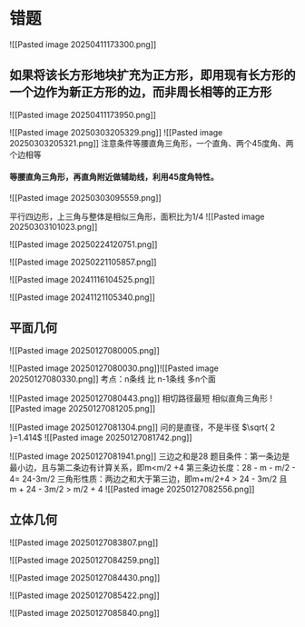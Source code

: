 # 错题

![[Pasted image 20250411173300.png]]
## 如果将该长方形地块扩充为正方形，即用现有长方形的一个边作为新正方形的边，而非周长相等的正方形
![[Pasted image 20250411173950.png]]

![[Pasted image 20250303205329.png]]
![[Pasted image 20250303205321.png]]
注意条件等腰直角三角形，一个直角、两个45度角、两个边相等
#### 等腰直角三角形，再直角附近做辅助线，利用45度角特性。

![[Pasted image 20250303095559.png]]

平行四边形，上三角与整体是相似三角形，面积比为1/4
![[Pasted image 20250303101023.png]]

![[Pasted image 20250224120751.png]]

![[Pasted image 20250221105857.png]]

![[Pasted image 20241116104525.png]]

![[Pasted image 20241121105340.png]]

## 平面几何
![[Pasted image 20250127080005.png]]

![[Pasted image 20250127080030.png]]![[Pasted image 20250127080330.png]]
考点：n条线 比 n-1条线 多n个面

![[Pasted image 20250127080443.png]]
相切路径最短
相似直角三角形
![[Pasted image 20250127081205.png]]

![[Pasted image 20250127081304.png]]
问的是直径，不是半径
$\sqrt{ 2 }=1.414$
![[Pasted image 20250127081742.png]]

![[Pasted image 20250127081941.png]]
三边之和是28
题目条件：第一条边是最小边，且与第二条边有计算关系，即m<m/2 +4
第三条边长度：28 - m - m/2 - 4= 24-3m/2
三角形性质：两边之和大于第三边，即m+m/2+4 > 24 - 3m/2  且 m + 24 - 3m/2 > m/2 + 4
![[Pasted image 20250127082556.png]]

## 立体几何
![[Pasted image 20250127083807.png]]

![[Pasted image 20250127084259.png]]

![[Pasted image 20250127084430.png]]

![[Pasted image 20250127085422.png]]

![[Pasted image 20250127085840.png]]